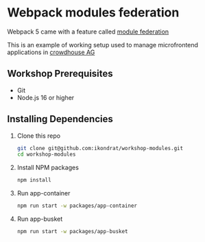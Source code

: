 # Webpack modules federation

Webpack 5 came with a feature called [module federation](https://webpack.js.org/concepts/module-federation/)


This is an example of working setup used to manage microfrontend applications in [crowdhouse AG](http://crowdhouse.ch)


## Workshop Prerequisites
- Git
- Node.js 16 or higher


## Installing Dependencies

1. Clone this repo
   ```sh
   git clone git@github.com:ikondrat/workshop-modules.git
   cd workshop-modules
   ```

2. Install NPM packages
   ```sh
   npm install
   ```

3. Run app-container
   ```sh
   npm run start -w packages/app-container
   ```
4. Run app-busket
   ```sh
   npm run start -w packages/app-busket
   ```
